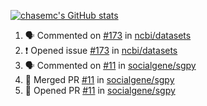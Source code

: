 [![chasemc's GitHub stats](https://github-readme-stats.vercel.app/api?username=chasemc)](https://github.com/anuraghazra/github-readme-stats)


<!--START_SECTION:activity-->
1. 🗣 Commented on [#173](https://github.com/ncbi/datasets/issues/173) in [ncbi/datasets](https://github.com/ncbi/datasets)
2. ❗️ Opened issue [#173](https://github.com/ncbi/datasets/issues/173) in [ncbi/datasets](https://github.com/ncbi/datasets)
3. 🗣 Commented on [#11](https://github.com/socialgene/sgpy/issues/11) in [socialgene/sgpy](https://github.com/socialgene/sgpy)
4. 🎉 Merged PR [#11](https://github.com/socialgene/sgpy/pull/11) in [socialgene/sgpy](https://github.com/socialgene/sgpy)
5. 💪 Opened PR [#11](https://github.com/socialgene/sgpy/pull/11) in [socialgene/sgpy](https://github.com/socialgene/sgpy)
<!--END_SECTION:activity-->
